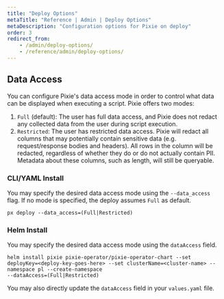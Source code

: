 ```yaml
---
title: "Deploy Options"
metaTitle: "Reference | Admin | Deploy Options"
metaDescription: "Configuration options for Pixie on deploy"
order: 3
redirect_from:
    - /admin/deploy-options/
    - /reference/admin/deploy-options/
---
```


## Data Access
You can configure Pixie's data access mode in order to control what data can be displayed when executing a script. 
Pixie offers two modes:
1. `Full` (default): The user has full data access, and Pixie does not redact any collected data from the user during script execution.  
2. `Restricted`: The user has restricted data access. Pixie will redact all columns that may potentially contain sensitive data (e.g. request/response bodies and headers). All rows in the column will be redacted, regardless of whether they do or do not actually contain PII.  Metadata about these columns, such as length, will still be queryable.

### CLI/YAML Install
You may specify the desired data access mode using the `--data_access` flag. If no mode is specified, the deploy assumes `Full` as default.

```
px deploy --data_access=(Full|Restricted)
```

### Helm Install
You may specify the desired data access mode using the `dataAccess` field.

```
helm install pixie pixie-operator/pixie-operator-chart --set deployKey=<deploy-key-goes-here> --set clusterName=<cluster-name> --namespace pl --create-namespace
--dataAccess=(Full|Restricted)
```
You may also directly update the `dataAccess` field in your `values.yaml` file.
